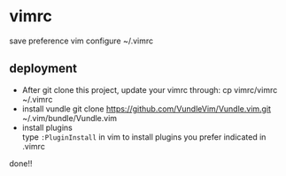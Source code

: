 # vimrc

save preference vim configure 
~/.vimrc

## deployment
- After git clone this project, update your vimrc through:
  cp vimrc/vimrc ~/.vimrc
- install vundle
  git clone https://github.com/VundleVim/Vundle.vim.git ~/.vim/bundle/Vundle.vim
- install plugins  
  type `:PluginInstall` in vim to install plugins you prefer indicated in .vimrc

done!!
 

